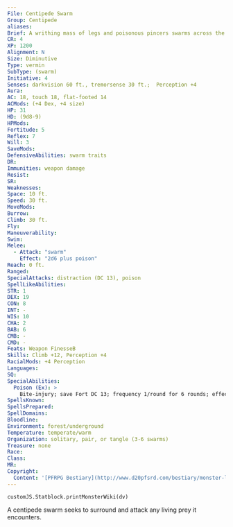 ```yaml
---
File: Centipede Swarm
Group: Centipede
aliases: 
Brief: A writhing mass of legs and poisonous pincers swarms across the ground in a deadly, undulating wave.
CR: 4
XP: 1200
Alignment: N
Size: Diminutive
Type: vermin
SubType: (swarm)
Initiative: 4
Senses: darkvision 60 ft., tremorsense 30 ft.;  Perception +4
Aura: 
AC: 18, touch 18, flat-footed 14
ACMods: (+4 Dex, +4 size)
HP: 31
HD: (9d8-9)
HPMods: 
Fortitude: 5
Reflex: 7
Will: 3
SaveMods: 
DefensiveAbilities: swarm traits
DR: 
Immunities: weapon damage
Resist: 
SR: 
Weaknesses: 
Space: 10 ft.
Speed: 30 ft.
MoveMods: 
Burrow: 
Climb: 30 ft.
Fly: 
Maneuverability: 
Swim: 
Melee: 
  - Attack: "swarm"
    Effect: "2d6 plus poison"
Reach: 0 ft.
Ranged: 
SpecialAttacks: distraction (DC 13), poison
SpellLikeAbilities: 
STR: 1
DEX: 19
CON: 8
INT: -
WIS: 10
CHA: 2
BAB: 6
CMB: -
CMD: -
Feats: Weapon FinesseB
Skills: Climb +12, Perception +4
RacialMods: +4 Perception
Languages: 
SQ: 
SpecialAbilities:
  Poison (Ex): >
    Bite-injury; save Fort DC 13; frequency 1/round for 6 rounds; effect 1d4 Dex damage; cure 1 save. The save DC is Constitution-based and includes a +2 racial bonus.
SpellsKnown: 
SpellsPrepared: 
SpellDomains: 
Bloodline: 
Environment: forest/underground
Temperature: temperate/warm
Organization: solitary, pair, or tangle (3-6 swarms)
Treasure: none
Race: 
Class: 
MR: 
Copyright:
  Content: '[PFRPG Bestiary](http://www.d20pfsrd.com/bestiary/monster-listings/vermin/centipede/centipede-swarm)'
---
```

```dataviewjs
customJS.Statblock.printMonsterWiki(dv)
```
A centipede swarm seeks to surround and attack any living prey it encounters.
